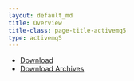 ```yaml
---
layout: default_md
title: Overview
title-class: page-title-activemq5
type: activemq5
---
```


*   [Download]({{site.baseurl}}/components/classic/download/)
*   [Download Archives](download-archives)
